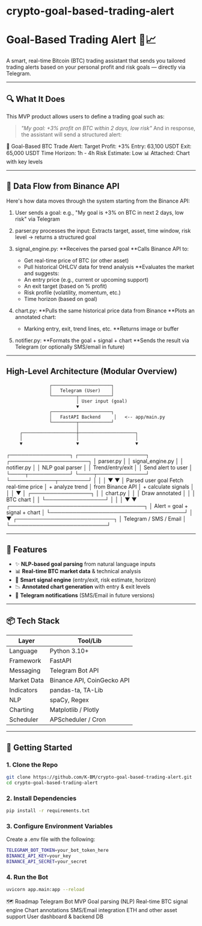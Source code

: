 # crypto-goal-based-trading-alert

# Goal-Based Trading Alert 🚀📈
A smart, real-time Bitcoin (BTC) trading assistant that sends you tailored trading alerts based on your personal profit and risk goals — directly via Telegram.

---

## 🔍 What It Does
This MVP product allows users to define a trading goal such as:
> _"My goal: +3% profit on BTC within 2 days, low risk"_
And in response, the assistant will send a structured alert:

🎯 Goal-Based BTC Trade Alert:
Target Profit: +3%
Entry: 63,100 USDT
Exit: 65,000 USDT
Time Horizon: 1h - 4h
Risk Estimate: Low 
📊 Attached: Chart with key levels

---

## 🔁 Data Flow from Binance API
Here's how data moves through the system starting from the Binance API:
1. User sends a goal:
e.g., "My goal is +3% on BTC in next 2 days, low risk" via Telegram

2. parser.py processes the input:
Extracts target, asset, time window, risk level → returns a structured goal

3. signal_engine.py:
**Receives the parsed goal
**Calls Binance API to:
    - Get real-time price of BTC (or other asset)
    - Pull historical OHLCV data for trend analysis
**Evaluates the market and suggests:
    - An entry price (e.g., current or upcoming support)
    - An exit target (based on % profit)
    - Risk profile (volatility, momentum, etc.)
    - Time horizon (based on goal)

4. chart.py:
**Pulls the same historical price data from Binance
**Plots an annotated chart:
    - Marking entry, exit, trend lines, etc.
**Returns image or buffer

5. notifier.py:
**Formats the goal + signal + chart
**Sends the result via Telegram (or optionally SMS/email in future)

---
## High-Level Architecture (Modular Overview)
                    ┌──────────────────────┐
                    │   Telegram (User)    │
                    └─────────┬────────────┘
                              │ User input (goal)
                              ▼
                    ┌──────────────────────┐
                    │   FastAPI Backend     │   <-- app/main.py
                    └─────────┬────────────┘
                              │
         ┌────────────────────┼─────────────────────┐
         │                    │                     │
         ▼                    ▼                     ▼
┌────────────────┐   ┌──────────────────┐   ┌─────────────────────┐
│   parser.py     │   │  signal_engine.py │   │     notifier.py       │
│ NLP goal parser │   │  Trend/entry/exit │   │  Send alert to user  │
└────┬───────────┘   └────┬─────────────┘   └────────────┬────────┘
     │                    │                                │
     ▼                    ▼                                │
Parsed user goal     Fetch real-time price                │
                     + analyze trend                      │
                     from Binance API                     │
                     + calculate signals                  │
                             │                            │
                             ▼                            │
                     ┌────────────────┐                   │
                     │  chart.py      │                   │
                     │ Draw annotated │                   │
                     │ BTC chart      │                   │
                     └────────────────┘                   │
                             │                            │
                             ▼                            ▼
                      ┌────────────────────────────────────┐
                      │   Alert = goal + signal + chart    │
                      └────────────────────────────────────┘
                                        │
                                        ▼
                          ┌──────────────────────────┐
                          │ Telegram / SMS / Email   │
                          └──────────────────────────┘

---

## 🧠 Features

- ✨ **NLP-based goal parsing** from natural language inputs  
- 📊 **Real-time BTC market data** & technical analysis  
- 🧮 **Smart signal engine** (entry/exit, risk estimate, horizon)  
- 📉 **Annotated chart generation** with entry & exit levels  
- 📲 **Telegram notifications** (SMS/Email in future versions)  

---

## 📦 Tech Stack

| Layer          | Tool/Lib                        |
|----------------|---------------------------------|
| Language       | Python 3.10+                    |
| Framework      | FastAPI                         |
| Messaging      | Telegram Bot API                |
| Market Data    | Binance API, CoinGecko API      |
| Indicators     | pandas-ta, TA-Lib               |
| NLP            | spaCy, Regex                    |
| Charting       | Matplotlib / Plotly             |
| Scheduler      | APScheduler / Cron              |

---

## 🚀 Getting Started

### 1. Clone the Repo
```bash
git clone https://github.com/K-BM/crypto-goal-based-trading-alert.git
cd crypto-goal-based-trading-alert
```
### 2. Install Dependencies
```bash
pip install -r requirements.txt
```
### 3. Configure Environment Variables
Create a .env file with the following:
```bash
TELEGRAM_BOT_TOKEN=your_bot_token_here
BINANCE_API_KEY=your_key
BINANCE_API_SECRET=your_secret
```
### 4. Run the Bot
```bash
uvicorn app.main:app --reload
```

🗺️ Roadmap
 Telegram Bot MVP
 Goal parsing (NLP)
 Real-time BTC signal engine
 Chart annotations
 SMS/Email integration
 ETH and other asset support
 User dashboard & backend DB